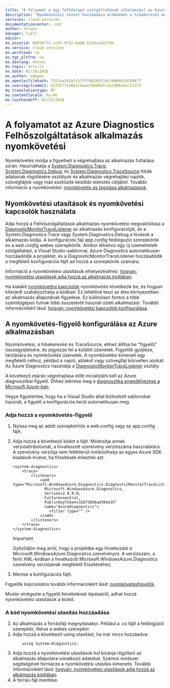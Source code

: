```yaml
---
title: "A folyamat a egy felhőalapú szolgáltatások alkalmazást az Azure diagnosztikai nyomkövetési |} Microsoft Docs"
description: "Nyomkövetési üzenet hozzáadása érdekében a hibakeresés méri a teljesítményt, figyelés, forgalom elemzése és további Azure-alkalmazásfejlesztő."
services: cloud-services
documentationcenter: .net
author: thraka
manager: timlt
editor: 
ms.assetid: 09934772-cc07-4fd2-ba88-b224ca192f8e
ms.service: cloud-services
ms.workload: na
ms.tgt_pltfrm: na
ms.devlang: dotnet
ms.topic: article
ms.date: 02/20/2016
ms.author: adegeo
ms.openlocfilehash: 7551ae2e3a7c5f3ff6010bf34e7600da1028d67f
ms.sourcegitcommit: d1f35f71e6b1cbeee79b06bfc3a7d0914ac57275
ms.translationtype: MT
ms.contentlocale: hu-HU
ms.lasthandoff: 02/22/2018
---
```

# <a name="trace-the-flow-of-a-cloud-services-application-with-azure-diagnostics"></a>A folyamatot az Azure Diagnostics Felhőszolgáltatások alkalmazás nyomkövetési
Nyomkövetés módja a figyelheti a végrehajtása az alkalmazás futtatása során. Használhatja a [System.Diagnostics.Trace](https://msdn.microsoft.com/library/system.diagnostics.trace.aspx), [System.Diagnostics.Debug](https://msdn.microsoft.com/library/system.diagnostics.debug.aspx), és [System.Diagnostics.TraceSource](https://msdn.microsoft.com/library/system.diagnostics.tracesource.aspx) hibák adatainak rögzítésére osztályok és alkalmazás végrehajtási naplók, szövegfájlok vagy más eszközök későbbi elemzés céljából. További információ a nyomkövetési: [nyomkövetés és tagolása alkalmazások](https://msdn.microsoft.com/library/zs6s4h68.aspx).

## <a name="use-trace-statements-and-trace-switches"></a>Nyomkövetési utasítások és nyomkövetési kapcsolók használata
Adja hozzá a Felhőszolgáltatások alkalmazás nyomkövetési megvalósítása a [DiagnosticMonitorTraceListener](https://msdn.microsoft.com/library/azure/microsoft.windowsazure.diagnostics.diagnosticmonitortracelistener.aspx) az alkalmazás konfigurációját, és a System.Diagnostics.Trace vagy System.Diagnostics.Debug a hívások a alkalmazás kódja. A konfigurációs fájl *app.config* feldolgozói szerepkörök és a *web.config* webes szerepkörök. Amikor létrehoz egy új üzemeltetett szolgáltatást, a Visual Studio-sablonnal, Azure Diagnostics automatikusan hozzáadódik a projektet, és a DiagnosticMonitorTraceListener hozzáadódik a megfelelő konfigurációs fájlt ad hozzá a szerepkörök számára.

Információ a nyomkövetési utasítások elhelyezéséhez: [hogyan: nyomkövetési utasítások adja hozzá az alkalmazás kódjában](https://msdn.microsoft.com/library/zd83saa2.aspx).

Ha kialakít [nyomkövetési kapcsolók](https://msdn.microsoft.com/library/3at424ac.aspx) nyomkövetés következik be, és hogyan kiterjedt szabályozhatja a kódban. Ez lehetővé teszi az éles környezetben az alkalmazás állapotának figyelése. Ez különösen fontos a több számítógépen futnak több összetevőt használ üzleti alkalmazást. További információkért lásd: [hogyan: nyomkövetési kapcsolók konfigurálása](https://msdn.microsoft.com/library/t06xyy08.aspx).

## <a name="configure-the-trace-listener-in-an-azure-application"></a>A nyomkövetés-figyelő konfigurálása az Azure alkalmazásban
Nyomkövetési, a hibakeresési és TraceSource, ehhez állítsa be "figyelői" összegyűjtésére, és jegyezze fel a küldött üzenetek. Figyelők gyűjtése, tárolására és nyomkövetés üzenetek. A nyomkövetési kimeneti egy megfelelő célhoz, például a napló, ablakot vagy szövegfájl közvetlen azokat. Az Azure Diagnostics használja a [DiagnosticMonitorTraceListener](https://msdn.microsoft.com/library/azure/microsoft.windowsazure.diagnostics.diagnosticmonitortracelistener.aspx) osztály.

A következő eljárás végrehajtása előtt inicializálni kell az Azure diagnosztikai figyelő. Ehhez tekintse meg a [diagnosztika engedélyezése a Microsoft Azure-ban](cloud-services-dotnet-diagnostics.md).

Vegye figyelembe, hogy ha a Visual Studio által biztosított sablonokat használ, a figyelő a konfigurációs kerül automatikusan meg.

### <a name="add-a-trace-listener"></a>Adja hozzá a nyomkövetés-figyelő
1. Nyissa meg az adott szerepkörhöz a web.config vagy az app.config fájlt.
2. Adja hozzá a következő kódot a fájlt. Módosítja annak verzióattribútumát, a hivatkozott szerelvény verziószáma használatára. A szerelvény verziója nem feltétlenül módosíthatja az egyes Azure SDK kiadások kivéve, ha frissítések érkeztek azt.
   
    ```
    <system.diagnostics>
        <trace>
            <listeners>
                <add type="Microsoft.WindowsAzure.Diagnostics.DiagnosticMonitorTraceListener,
                  Microsoft.WindowsAzure.Diagnostics,
                  Version=2.8.0.0,
                  Culture=neutral,
                  PublicKeyToken=31bf3856ad364e35"
                  name="AzureDiagnostics">
                    <filter type="" />
                </add>
            </listeners>
        </trace>
    </system.diagnostics>
    ```
   > [!IMPORTANT]
   > Győződjön meg arról, hogy a projektbe egy hivatkozást a Microsoft.WindowsAzure.Diagnostics szerelvényre. A verziószám, a fenti XML-kódban a hivatkozott Microsoft.WindowsAzure.Diagnostics szerelvény verziójának megfelelő frissítéséhez.
   > 
   > 
3. Mentse a konfigurációs fájlt.

Figyelők kapcsolatos további információkért lásd: [nyomkövetésfigyelők](https://msdn.microsoft.com/library/4y5y10s7.aspx).

Miután elvégezte a figyelő felvételének lépéseiről, adhat hozzá nyomkövetési utasítások a kódot.

### <a name="to-add-trace-statement-to-your-code"></a>A kód nyomkövetési utasítás hozzáadása
1. Az alkalmazás a forrásfájl megnyitásakor. Például a <RoleName>.cs fájlt a feldolgozói szerepkör, illetve a webes szerepkör.
2. Adja hozzá a következő using utasítást, ha már nincs hozzáadva:
    ```
        using System.Diagnostics;
    ```
3. Adja hozzá a nyomkövetési utasítások hol kívánja rögzíteni az alkalmazás állapotára vonatkozó adatokat. Számos módszer segítségével formázza a nyomkövetési utasítás kimenete. További információkért lásd: [hogyan: nyomkövetési utasítások adja hozzá az alkalmazás kódjában](https://msdn.microsoft.com/library/zd83saa2.aspx).
4. A forrás-fájl mentése.

